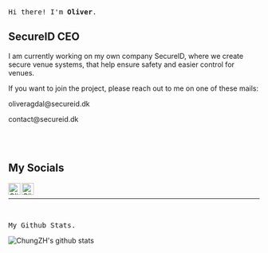 <p><samp>Hi there! I'm <b>Oliver</b>.</samp></p>

<h2>SecureID CEO</h2>
<p>I am currently working on my own company SecureID, where we create secure venue systems, that help ensure safety and easier control for venues.</p>
<p>If you want to join the project, please reach out to me on one of these mails:</p>
<p>oliveragdal@secureid.dk</p>
<p>contact@secureid.dk</p>
<br>
<br>
<h2>My Socials</h2>
<p>
    <a href="https://www.linkedin.com/in/oliver-agdal-0bb8011b0/">
    <img align="left" alt="Oliver Agdal | Linkedin" width="24px" src="https://github.com/TheDudeThatCode/TheDudeThatCode/blob/master/Assets/Linkedin.svg" />
  </a>
  <a href="https://www.instagram.com/oliveragdal/">
    <img align="left" alt="Oliver Agdal | Instagram" width="24px" src="https://github.com/TheDudeThatCode/TheDudeThatCode/blob/master/Assets/Instagram.svg" />
  </a>

</p>
<br>
<hr>
<br>
<p><samp>My Github Stats</b>.</samp></p>

![ChungZH's github stats](https://github-readme-stats.vercel.app/api?username=agdal&theme=react&show_icons=true)
